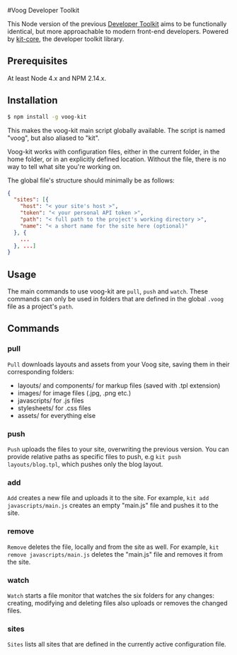 #Voog Developer Toolkit

This Node version of the previous [Developer Toolkit](http://github.com/Voog/voog-kit) aims to be functionally identical, but more approachable to modern front-end developers. Powered by [kit-core](http://github.com/Voog/kit-core), the developer toolkit library.

## Prerequisites

At least Node 4.x and NPM 2.14.x.

## Installation

```bash
$ npm install -g voog-kit
```
This makes the voog-kit main script globally available. The script is named "voog", but also aliased to "kit".

Voog-kit works with configuration files, either in the current folder, in the home folder, or in an explicitly defined location. Without the file, there is no way to tell what site you're working on.

The global file's structure should minimally be as follows:
```json
{
  "sites": [{
    "host": "< your site's host >",
    "token": "< your personal API token >",
    "path": "< full path to the project's working directory >",
    "name": "< a short name for the site here (optional)"
  }, {
    ...
  }, ...]
}
```

## Usage

The main commands to use voog-kit are `pull`, `push` and `watch`. These commands can only be used in folders that are defined in the global `.voog` file as a project's `path`. 

## Commands

### pull

`Pull` downloads layouts and assets from your Voog site, saving them in their corresponding folders:
* layouts/ and components/ for markup files (saved with .tpl extension)
* images/ for image files (.jpg, .png etc.)
* javascripts/ for .js files
* stylesheets/ for .css files
* assets/ for everything else

### push

`Push` uploads the files to your site, overwriting the previous version. You can provide relative paths as specific files to push, e.g `kit push layouts/blog.tpl`, which pushes only the blog layout.

### add

`Add` creates a new file and uploads it to the site. For example, `kit add javascripts/main.js` creates an empty "main.js" file and pushes it to the site.

### remove

`Remove` deletes the file, locally and from the site as well. For example, `kit remove javascripts/main.js` deletes the "main.js" file and removes it from the site.

### watch

`Watch` starts a file monitor that watches the six folders for any changes: creating, modifying and deleting files also uploads or removes the changed files.

### sites

`Sites` lists all sites that are defined in the currently active configuration file.
